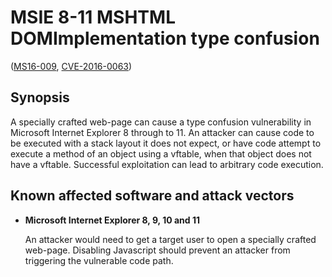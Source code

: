 MSIE 8-11 MSHTML DOMImplementation type confusion
=================================================

([MS16-009][], [CVE-2016-0063][])

[MS16-009]: https://technet.microsoft.com/library/security/MS16-009
[CVE-2016-0063]: http://www.cve.mitre.org/cgi-bin/cvename.cgi?name=CVE-2016-0063

Synopsis
--------
A specially crafted web-page can cause a type confusion vulnerability in
Microsoft Internet Explorer 8 through to 11. An attacker can cause code to be
executed with a stack layout it does not expect, or have code attempt to
execute a method of an object using a vftable, when that object does not have
a vftable. Successful exploitation can lead to arbitrary code execution.

Known affected software and attack vectors
------------------------------------------
+ **Microsoft Internet Explorer 8, 9, 10 and 11**

  An attacker would need to get a target user to open a specially crafted
  web-page. Disabling Javascript should prevent an attacker from triggering the
  vulnerable code path.

